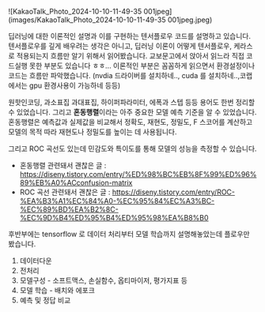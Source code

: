 ![KakaoTalk_Photo_2024-10-10-11-49-35 001jpeg](images/KakaoTalk_Photo_2024-10-10-11-49-35 001jpeg.jpeg)

딥러닝에 대한 이론적인 설명과 이를 구현하는 텐서플로우 코드를 설명하고 있습니다. 텐서플로우를 깊게 배우려는 생각은 아니고, 딥러닝 이론이 어떻게 텐서플로우, 케라스로 적용되는지 흐름만 알기 위해서 읽어봤습니다. 교보문고에서 앉아서 읽느라 직접 코드실행 못한 부분도 있습니다 ㅎㅎ... 이론적인 부분은 꼼꼼하게 읽으면서 환경설정이나 코드는 흐름만 파악했습니다. (nvdia 드라이버를 설치하네.., cuda 를 설치하네..,코랩에서는 gpu 환경사용이 가능하네 등등)

원핫인코딩, 과소표집 과대표집, 하이퍼파라미터, 에폭과 스텝 등등 용어도 한번 정리할 수 있었습니다. 그리고 **혼동행렬**이라는 아주 중요한 모델 예측 기준을 알 수 있었습니다. 혼동행렬은 예측값과 실제값을 비교해서 정확도, 재현도, 정밀도, F 스코어를 계산하고 모델의 목적 따라 재현도나 정밀도를 높이는 데 사용됩니다.

그리고 ROC 곡선도 있는데 민감도와 특이도를 통해 모델의 성능을 측정할 수 있습니다.

- 혼동행렬 관련돼서 괜찮은 글 : https://diseny.tistory.com/entry/%ED%98%BC%EB%8F%99%ED%96%89%EB%A0%ACconfusion-matrix
- ROC 곡선 관련돼서 괜찮은 글 : https://diseny.tistory.com/entry/ROC-%EA%B3%A1%EC%84%A0-%EC%95%84%EC%A3%BC-%EC%89%BD%EA%B2%8C-%EC%9D%B4%ED%95%B4%ED%95%98%EA%B8%B0

후반부에는 tensorflow 로 데이터 처리부터 모델 학습까지 설명해놓았는데 플로우만 봤습니다. 

1. 데이터다운
2. 전처리
3. 모델구성 - 소프트맥스, 손실함수, 옵티마이저, 평가지표 등
4. 모델 학습 - 배치와 에포크
5. 예측 및 정답 비교
